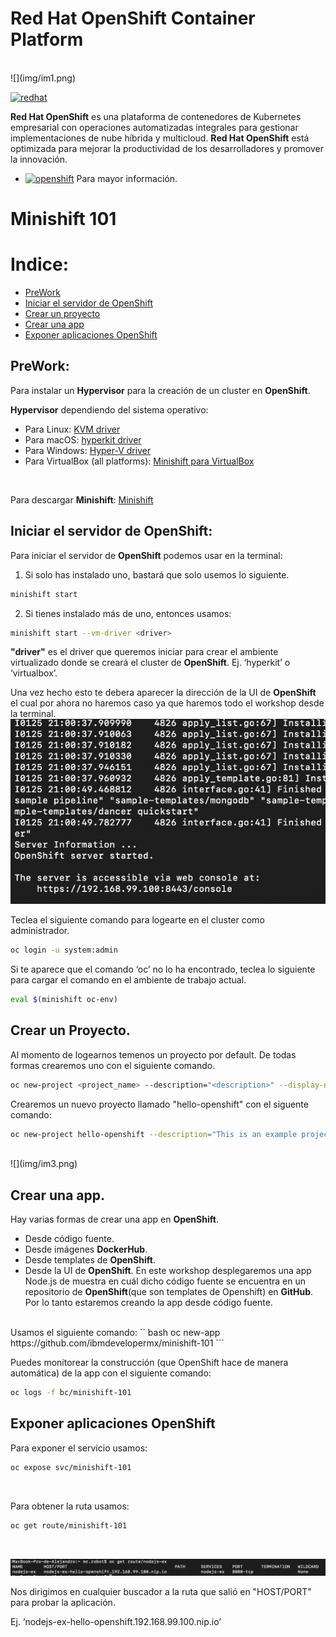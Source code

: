 # Red Hat OpenShift Container Platform
<br>
![](img/im1.png)

[![redhat][img-redhat]][url-redhat]

**Red Hat OpenShift** es una plataforma de contenedores de Kubernetes empresarial con operaciones automatizadas integrales para gestionar implementaciones de nube híbrida y multicloud. **Red Hat OpenShift** está optimizada para mejorar la productividad de los desarrolladores y promover la innovación.
* [![openshift][img-openshift]][url-openshift] Para mayor información.

# Minishift 101

# Indice:
* [PreWork](#PreWork)
* [Iniciar el servidor de OpenShift](#Iniciar-el-servidor-de-OpenShift)
* [Crear un proyecto](#Crear-un-proyecto)
* [Crear una app](#Crear-una-app)
* [Exponer aplicaciones OpenShift](#Exponer-aplicaciones-OpenShift)

## PreWork:<br>
Para instalar un **Hypervisor** para la creación de un cluster en **OpenShift**.
<br>

**Hypervisor** dependiendo del sistema operativo:
* Para Linux: [KVM driver][url-kvm]
* Para macOS: [hyperkit driver][url-hyper]
* Para Windows: [Hyper-V driver][url-hyperv]
* Para VirtualBox (all platforms): [Minishift para VirtualBox][url-VBminishift]
<br>

Para descargar **Minishift**: [Minishift][url-minishift]
<br>

## Iniciar el servidor de OpenShift:<br>
Para iniciar el servidor de **OpenShift** podemos usar en la terminal:

1. Si solo has instalado uno, bastará que solo usemos lo siguiente.
``` bash
minishift start
```

2. Si tienes instalado más de uno, entonces usamos:
``` bash
minishift start --vm-driver <driver>
```
**"driver"** es el driver que queremos iniciar para crear el ambiente virtualizado donde se creará el cluster de **OpenShift**. Ej. ‘hyperkit’ o ‘virtualbox’.

Una vez hecho esto te debera aparecer la dirección de la UI de **OpenShift** el cual por ahora no haremos caso ya que haremos todo el workshop desde la terminal.
<br>
![](img/im2.png)
<br>

Teclea el siguiente comando para logearte en el cluster como administrador.
``` bash
oc login -u system:admin
```

Si te aparece que el comando ‘oc’ no lo ha encontrado, teclea lo siguiente para cargar el comando en el ambiente de trabajo actual.
``` bash
eval $(minishift oc-env)
``` 


## Crear un Proyecto.<br>
Al momento de logearnos temenos un proyecto por default. De todas formas crearemos uno con el siguiente comando.
``` bash
oc new-project <project_name> --description="<description>" --display-name="<display_name>"
```

Crearemos un nuevo proyecto llamado "hello-openshift" con el siguente comando:
``` bash
oc new-project hello-openshift --description="This is an example project to demonstrate OpenShift v3" --display-name="Hello OpenShift"
```
<br>
![](img/im3.png)


## Crear una app.<br>
Hay varias formas de crear una app en **OpenShift**.
* Desde código fuente.
* Desde imágenes **DockerHub**.
* Desde templates de **OpenShift**.
* Desde la UI de **OpenShift**.
En este workshop desplegaremos una app Node.js de muestra en cuál dicho código fuente se encuentra en un repositorio de **OpenShift**(que son templates de Openshift) en **GitHub**. Por lo tanto estaremos creando la app desde código fuente.
<br>
Usamos el siguiente comando:
`` bash
oc new-app https://github.com/ibmdevelopermx/minishift-101
```
<br>

Puedes monitorear la construcción (que OpenShift hace de manera automática) de la app con el siguiente comando:
``` bash
oc logs -f bc/minishift-101
```


## Exponer aplicaciones OpenShift
Para exponer el servicio usamos:
``` bash
oc expose svc/minishift-101
```
<br>

Para obtener la ruta usamos:
``` bash
oc get route/minishift-101
```
<br>

![](img/im4.png)
<br>

Nos dirigimos en cualquier buscador a la ruta que salió en "HOST/PORT" para probar la aplicación.

Ej. ‘nodejs-ex-hello-openshift.192.168.99.100.nip.io’






[img-redhat]: https://img.shields.io/badge/Red%20Hat-Powered-red.svg
[url-redhat]: https://www.redhat.com/es
[img-openshift]: https://img.shields.io/badge/Red%20Hat-Open%20Shift-red.svg
[url-openshift]: https://www.redhat.com/es/technologies/cloud-computing/openshift?intcmp=701f2000001OEGrAAO
[url-kvm]: https://docs.okd.io/latest/minishift/getting-started/setting-up-virtualization-environment.html#setting-up-kvm-driver
[url-hyper]: https://docs.okd.io/latest/minishift/getting-started/setting-up-virtualization-environment.html#setting-up-hyperkit-driver
[url-hyperv]: https://docs.okd.io/latest/minishift/getting-started/setting-up-virtualization-environment.html#setting-up-hyperkit-driver
[url-VBminishift]: https://docs.okd.io/latest/minishift/getting-started/setting-up-virtualization-environment.html#setting-up-virtualbox-driver
[url-minishift]: https://docs.okd.io/latest/minishift/getting-started/installing.html